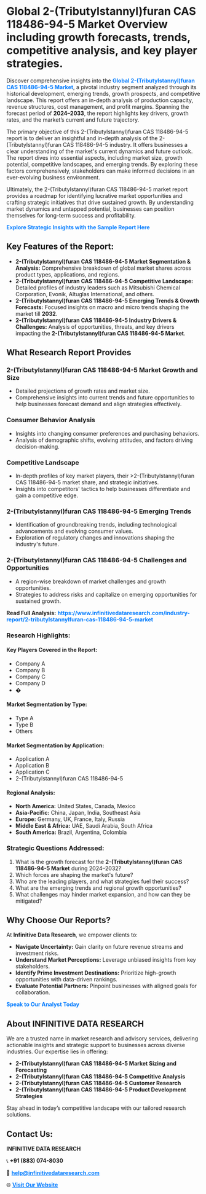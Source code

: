 <h1>Global 2-(Tributylstannyl)furan CAS 118486-94-5 Market Overview including growth forecasts, trends, competitive analysis, and key player strategies.</h1>
<p>
Discover comprehensive insights into the 
<a href="https://www.infinitivedataresearch.com/industry-report/2-tributylstannylfuran-cas-118486-94-5-market" rel="dofollow" style="color: #007BFF; text-decoration: none;"><strong>Global 2-(Tributylstannyl)furan CAS 118486-94-5 Market</strong></a>, a pivotal industry segment analyzed through its historical development, emerging trends, growth prospects, and competitive landscape. This report offers an in-depth analysis of production capacity, revenue structures, cost management, and profit margins. Spanning the forecast period of <strong>2024–2033</strong>, the report highlights key drivers, growth rates, and the market’s current and future trajectory.
</p>
<p>
The primary objective of this 2-(Tributylstannyl)furan CAS 118486-94-5 report is to deliver an insightful and in-depth analysis of the 2-(Tributylstannyl)furan CAS 118486-94-5 industry. It offers businesses a clear understanding of the market's current dynamics and future outlook. The report dives into essential aspects, including market size, growth potential, competitive landscapes, and emerging trends. By exploring these factors comprehensively, stakeholders can make informed decisions in an ever-evolving business environment.
</p>
<p>
Ultimately, the 2-(Tributylstannyl)furan CAS 118486-94-5 market report provides a roadmap for identifying lucrative market opportunities and crafting strategic initiatives that drive sustained growth. By understanding market dynamics and untapped potential, businesses can position themselves for long-term success and profitability.
</p>
<p>
<a href="https://www.infinitivedataresearch.com/request-sample/reportId=111637" style="color: #007BFF; text-decoration: none;"><strong>Explore Strategic Insights with the Sample Report Here</strong></a>
</p>

<h2>Key Features of the Report:</h2>
<ul>
<li><strong>2-(Tributylstannyl)furan CAS 118486-94-5 Market Segmentation & Analysis:</strong> Comprehensive breakdown of global market shares across product types, applications, and regions.</li>
<li><strong>2-(Tributylstannyl)furan CAS 118486-94-5 Competitive Landscape:</strong> Detailed profiles of industry leaders such as Mitsubishi Chemical Corporation, Evonik, Altuglas International, and others.</li>
<li><strong>2-(Tributylstannyl)furan CAS 118486-94-5 Emerging Trends & Growth Forecasts:</strong> Focused insights on macro and micro trends shaping the market till <strong>2032</strong>.</li>
<li><strong>2-(Tributylstannyl)furan CAS 118486-94-5 Industry Drivers & Challenges:</strong> Analysis of opportunities, threats, and key drivers impacting the <strong>2-(Tributylstannyl)furan CAS 118486-94-5 Market</strong>.</li>
</ul>

<h2>What Research Report Provides</h2>
<h3>2-(Tributylstannyl)furan CAS 118486-94-5 Market Growth and Size</h3>
<ul>
<li>Detailed projections of growth rates and market size.</li>
<li>Comprehensive insights into current trends and future opportunities to help businesses forecast demand and align strategies effectively.</li>
</ul>

<h3>Consumer Behavior Analysis</h3>
<ul>
<li>Insights into changing consumer preferences and purchasing behaviors.</li>
<li>Analysis of demographic shifts, evolving attitudes, and factors driving decision-making.</li>
</ul>

<h3>Competitive Landscape</h3>
<ul>
<li>In-depth profiles of key market players, their >2-(Tributylstannyl)furan CAS 118486-94-5 market share, and strategic initiatives.</li>
<li>Insights into competitors' tactics to help businesses differentiate and gain a competitive edge.</li>
</ul>

<h3>2-(Tributylstannyl)furan CAS 118486-94-5 Emerging Trends</h3>
<ul>
<li>Identification of groundbreaking trends, including technological advancements and evolving consumer values.</li>
<li>Exploration of regulatory changes and innovations shaping the industry's future.</li>
</ul>

<h3>2-(Tributylstannyl)furan CAS 118486-94-5 Challenges and Opportunities</h3>
<ul>
<li>A region-wise breakdown of market challenges and growth opportunities.</li>
<li>Strategies to address risks and capitalize on emerging opportunities for sustained growth.</li>
</ul>
<p><strong>Read Full Analysis:</strong> <a href="https://www.infinitivedataresearch.com/industry-report/2-tributylstannylfuran-cas-118486-94-5-market" rel="dofollow" style="color: #007BFF; text-decoration: none;"><strong>https://www.infinitivedataresearch.com/industry-report/2-tributylstannylfuran-cas-118486-94-5-market</strong></a></p>
<h3>Research Highlights:</h3>
<h4>Key Players Covered in the Report:</h4>
<ul><li>Company A</li><li>Company B</li><li>Company C</li><li>Company D</li><li>�</li></ul>
<h4>Market Segmentation by Type:</h4>
<ul><li>Type A</li><li>Type B</li><li>Others</li></ul>
<h4>Market Segmentation by Application:</h4>
<ul><li>Application A</li><li>Application B</li><li>Application C</li><li>2-(Tributylstannyl)furan CAS 118486-94-5</li></ul>

<h4>Regional Analysis:</h4>
<ul>
<li><strong>North America:</strong> United States, Canada, Mexico</li>
<li><strong>Asia-Pacific:</strong> China, Japan, India, Southeast Asia</li>
<li><strong>Europe:</strong> Germany, UK, France, Italy, Russia</li>
<li><strong>Middle East & Africa:</strong> UAE, Saudi Arabia, South Africa</li>
<li><strong>South America:</strong> Brazil, Argentina, Colombia</li>
</ul>

<h3>Strategic Questions Addressed:</h3>
<ol>
<li>What is the growth forecast for the <strong>2-(Tributylstannyl)furan CAS 118486-94-5 Market</strong> during 2024–2032?</li>
<li>Which forces are shaping the market's future?</li>
<li>Who are the leading players, and what strategies fuel their success?</li>
<li>What are the emerging trends and regional growth opportunities?</li>
<li>What challenges may hinder market expansion, and how can they be mitigated?</li>
</ol>

<h2>Why Choose Our Reports?</h2>
<p>At <strong>Infinitive Data Research</strong>, we empower clients to:</p>
<ul>
<li><strong>Navigate Uncertainty:</strong> Gain clarity on future revenue streams and investment risks.</li>
<li><strong>Understand Market Perceptions:</strong> Leverage unbiased insights from key stakeholders.</li>
<li><strong>Identify Prime Investment Destinations:</strong> Prioritize high-growth opportunities with data-driven rankings.</li>
<li><strong>Evaluate Potential Partners:</strong> Pinpoint businesses with aligned goals for collaboration.</li>
</ul>
<p><a href="https://www.infinitivedataresearch.com/industry-report/2-tributylstannylfuran-cas-118486-94-5-market" rel="dofollow" style="color: #007BFF; text-decoration: none;"><strong>Speak to Our Analyst Today</strong></a></p>

<h2>About INFINITIVE DATA RESEARCH</h2>
<p>We are a trusted name in market research and advisory services, delivering actionable insights and strategic support to businesses across diverse industries. Our expertise lies in offering:</p>
<ul>
<li><strong>2-(Tributylstannyl)furan CAS 118486-94-5 Market Sizing and Forecasting</strong></li>
<li><strong>2-(Tributylstannyl)furan CAS 118486-94-5 Competitive Analysis</strong></li>
<li><strong>2-(Tributylstannyl)furan CAS 118486-94-5 Customer Research</strong></li>
<li><strong>2-(Tributylstannyl)furan CAS 118486-94-5 Product Development Strategies</strong></li>
</ul>
<p>Stay ahead in today’s competitive landscape with our tailored research solutions.</p>

<h2>Contact Us:</h2>
<p><strong>INFINITIVE DATA RESEARCH</strong></p>
<p>📞 <strong>+91 (883) 074-8030</strong></p>
<p>📧 <strong><a href="mailto:help@infinitivedataresearch.com" style="color: #007BFF;">help@infinitivedataresearch.com</a></strong></p>
<p>🌐 <strong><a href="https://www.infinitivedataresearch.com" rel="dofollow" style="color: #007BFF;">Visit Our Website</a></strong></p>